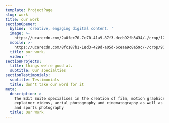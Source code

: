 ```yaml
---
template: ProjectPage
slug: work
title: our work
sectionOpener:
  byline: 'creative, engaging digital content. '
  image: >-
    https://ucarecdn.com/2a0fec70-7e70-41a9-87f3-dccb92fb3434/-/crop/1210x751/189,0/-/preview/
  mobile: >-
    https://ucarecdn.com/8fc187b1-1ed3-429d-a05d-6ceaa9c8a59c/-/crop/933x1097/0,0/-/preview/
  title: our work.
  video: ''
sectionProjects:
  title: things we're good at.
  subtitle: Our specialties
sectionTestimonials:
  subtitle: Testimonials
  title: don't take our word for it
meta:
  description: >-
    The Edit Suite specialises in the creation of film, motion graphics,
    explainer videos, aerial photography and cinematography as well as studio
    and sports photography
  title: Our Work
---
```

